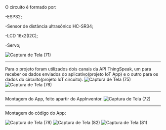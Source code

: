 O circuito é formado por:

-ESP32;

-Sensor de distância ultrasônico HC-SR34;

-LCD 16x2(I2C);

-Servo;

![Captura de Tela (71)](https://user-images.githubusercontent.com/107519508/176084744-46c9ed76-d6f8-4e25-956e-ba7b410ca31f.png)

----------------------------------------------------------------------------------------------------------------------------------------------------------------

Para o projeto foram utilizados dois canais da API ThingSpeak, um para receber os dados enviados do aplicativo(projeto IoT App) e o outro para os dados do circuito(projeto IoT circuito).
![Captura de Tela (75)](https://user-images.githubusercontent.com/107519508/176091528-6b52156a-d94a-44b1-bfe5-30f3c153f3e5.png)
![Captura de Tela (76)](https://user-images.githubusercontent.com/107519508/176091546-967d0d4b-7118-468f-b87f-0aee677af692.png)

----------------------------------------------------------------------------------------------------------------------------------------------------------------

Montagem do App, feito apartir do AppInventor.
![Captura de Tela (72)](https://user-images.githubusercontent.com/107519508/176092915-031a13e6-2a3f-43cd-ab5b-93998d8b2558.png)

----------------------------------------------------------------------------------------------------------------------------------------------------------------

Montagem do código do App:

![Captura de Tela (78)](https://user-images.githubusercontent.com/107519508/176095238-a64ae032-0262-42c5-8ae4-448141b982d5.png)
![Captura de Tela (82)](https://user-images.githubusercontent.com/107519508/176095246-6c804585-cefb-47e0-a978-24a9ade18e75.png)
![Captura de Tela (81)](https://user-images.githubusercontent.com/107519508/176095261-ba2ddc05-c845-4325-a78f-a62599c9ac55.png)

